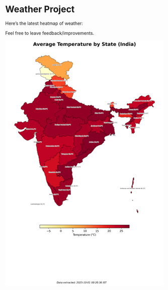 # Weather Project

Here’s the latest heatmap of weather:

Feel free to leave feedback/improvements.

![India Heatmap](docs/assets/india_heatmap.png?v=DC267E)
